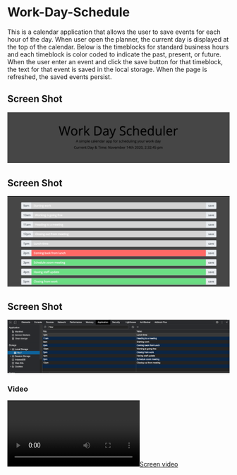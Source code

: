 # Work-Day-Schedule

This is a calendar application that allows the user to save events for each hour of the day. When user open the planner, the current day is displayed at the top of the calendar. Below is the timeblocks for standard business hours and each timeblock is color coded to indicate the past, present, or future. When the user enter an event and click the save button for that timeblock, the text for that event is saved in the local storage. When the page is refreshed, the saved events persist.

## Screen Shot
![Date & Time](./assets/work1.png)

## Screen Shot
![Workday planner](./assets/work2.png)

## Screen Shot
![Storage page](./assets/storage.png)

### Video

[![Screen video](./Work-day.webM)](https://drive.google.com/file/d/1Kqdd_97pd8iQatkKJ0UXEGh9MevlzZ4W/view)

  
